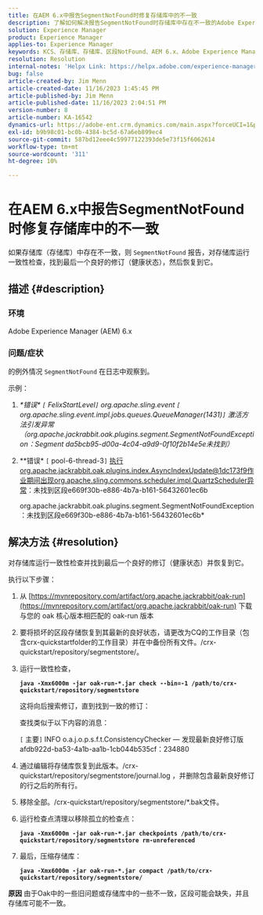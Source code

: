 ```yaml
---
title: 在AEM 6.x中报告SegmentNotFound时修复存储库中的不一致
description: 了解如何解决报告SegmentNotFound时存储库中存在不一致的Adobe Experience Manager 6.x问题。
solution: Experience Manager
product: Experience Manager
applies-to: Experience Manager
keywords: KCS、存储库、存储库、区段NotFound、AEM 6.x、Adobe Experience Manager 6.x、故障排除
resolution: Resolution
internal-notes: 'Helpx Link: https://helpx.adobe.com/experience-manager/kb/fix-inconsistencies-in-the-repository-when-segmentnotfound-issue.html'
bug: false
article-created-by: Jim Menn
article-created-date: 11/16/2023 1:45:45 PM
article-published-by: Jim Menn
article-published-date: 11/16/2023 2:04:51 PM
version-number: 8
article-number: KA-16542
dynamics-url: https://adobe-ent.crm.dynamics.com/main.aspx?forceUCI=1&pagetype=entityrecord&etn=knowledgearticle&id=da78176d-8684-ee11-8179-6045bd006268
exl-id: b9b98c01-bc0b-4384-bc5d-67a6eb899ec4
source-git-commit: 587bd12eee4c59977122393de5e73f15f6062614
workflow-type: tm+mt
source-wordcount: '311'
ht-degree: 10%

---
```


# 在AEM 6.x中报告SegmentNotFound时修复存储库中的不一致


如果存储库（存储库）中存在不一致，则 `SegmentNotFound` 报告，对存储库运行一致性检查，找到最后一个良好的修订（健康状态），然后恢复到它。

## 描述 {#description}


### <b>环境</b>

Adobe Experience Manager (AEM) 6.x



### <b>问题/症状</b>

的例外情况 `SegmentNotFound` 在日志中观察到。

示例：

1. *\*错误\* `[` FelixStartLevel`]`  org.apache.sling.event `[` org.apache.sling.event.impl.jobs.queues.QueueManager(1431)`]`  激活方法引发异常（org.apache.jackrabbit.oak.plugins.segment.SegmentNotFoundException：Segment da5bcb95-d00a-4c04-a9d9-0f10f2b14e5e未找到）*
2. *\*错误\* `[` pool-6-thread-3`]`  执行org.apache.jackrabbit.oak.plugins.index.AsyncIndexUpdate@1dc173f9作业期间出现org.apache.sling.commons.scheduler.impl.QuartzScheduler异常：未找到区段e669f30b-e886-4b7a-b161-56432601ec6b

   org.apache.jackrabbit.oak.plugins.segment.SegmentNotFoundException：未找到区段e669f30b-e886-4b7a-b161-56432601ec6b*



## 解决方法 {#resolution}


对存储库运行一致性检查并找到最后一个良好的修订（健康状态）并恢复到它。

执行以下步骤：

1. 从 [https://mvnrepository.com/artifact/org.apache.jackrabbit/oak-run](https://mvnrepository.com/artifact/org.apache.jackrabbit/oak-run) 下载与您的 oak 核心版本相匹配的 oak-run 版本
2. 要将损坏的区段存储恢复到其最新的良好状态，请更改为CQ的工作目录（包含crx-quickstartfolder的工作目录）并在中备份所有文件。/crx-quickstart/repository/segmentstore/。
3. 运行一致性检查，

   <b>`java -Xmx6000m -jar oak-run-*.jar check --bin=-1 /path/to/crx-quickstart/repository/segmentstore`</b>



   这将向后搜索修订，直到找到一致的修订：



   查找类似于以下内容的消息：

   `[` 主要`]`  INFO o.a.j.o.p.s.f.t.ConsistencyChecker — 发现最新良好修订版afdb922d-ba53-4a1b-aa1b-1cb044b535cf：234880


4. 通过编辑将存储库恢复到此版本。/crx-quickstart/repository/segmentstore/journal.log ，并删除包含最新良好修订的行之后的所有行。
5. 移除全部。/crx-quickstart/repository/segmentstore/\*.bak文件。
6. 运行检查点清理以移除孤立的检查点：

   <b>`java -Xmx6000m -jar oak-run-*.jar checkpoints /path/to/crx-quickstart/repository/segmentstore rm-unreferenced`</b>


7. 最后，压缩存储库：

   <b>`java -Xmx6000m -jar oak-run-*.jar compact /path/to/crx-quickstart/repository/segmentstore/`</b>



<b>原因</b>
由于Oak中的一些旧问题或存储库中的一些不一致，区段可能会缺失，并且存储库可能不一致。
